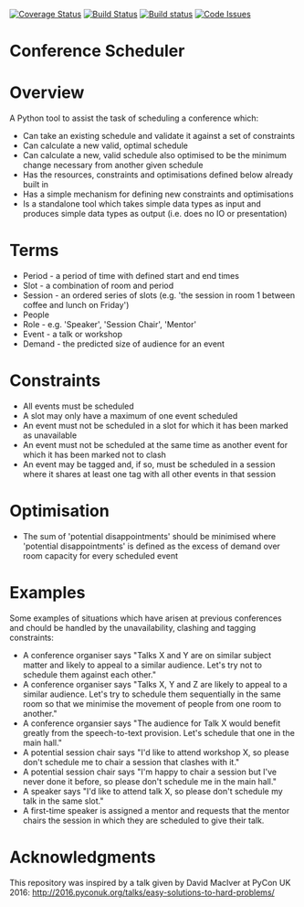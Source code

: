 [![Coverage Status](https://coveralls.io/repos/github/PyconUK/ConferenceScheduler/badge.svg?branch=master)](https://coveralls.io/github/PyconUK/ConferenceScheduler?branch=master) [![Build Status](https://travis-ci.org/PyconUK/ConferenceScheduler.svg?branch=master)](https://travis-ci.org/PyconUK/ConferenceScheduler) [![Build status](https://ci.appveyor.com/api/projects/status/cvi70xoqqbwnwxdy?svg=true)](https://ci.appveyor.com/project/meatballs/conferencescheduler) [![Code Issues](https://www.quantifiedcode.com/api/v1/project/db6b0af308a947d098c5f6205e2a90b4/badge.svg)](https://www.quantifiedcode.com/app/project/db6b0af308a947d098c5f6205e2a90b4)

# Conference Scheduler

# Overview
A Python tool to assist the task of scheduling a conference which:
* Can take an existing schedule and validate it against a set of constraints
* Can calculate a new valid, optimal schedule
* Can calculate a new, valid schedule also optimised to be the minimum change necessary from another given schedule
* Has the resources, constraints and optimisations defined below already built in
* Has a simple mechanism for defining new constraints and optimisations
* Is a standalone tool which takes simple data types as input and produces simple data types as output (i.e. does no IO or presentation)

# Terms
* Period - a period of time with defined start and end times
* Slot - a combination of room and period
* Session -  an ordered series of slots (e.g. 'the session in room 1 between coffee and lunch on Friday')
* People
* Role - e.g. 'Speaker', 'Session Chair', 'Mentor'
* Event - a talk or workshop
* Demand - the predicted size of audience for an event

# Constraints
* All events must be scheduled
* A slot may only have a maximum of one event scheduled
* An event must not be scheduled in a slot for which it has been marked as unavailable
* An event must not be scheduled at the same time as another event for which it has been marked not to clash
* An event may be tagged and, if so, must be scheduled in a session where it shares at least one tag with all other events in that session

# Optimisation
* The sum of 'potential disappointments' should be minimised where 'potential disappointments' is defined as the excess of demand over room capacity for every scheduled event

# Examples
Some examples of situations which have arisen at previous conferences and chould be handled by the unavailability, clashing and tagging constraints:
* A conference organiser says "Talks X and Y are on similar subject matter and likely to appeal to a similar audience. Let's try not to schedule them against each other."
* A conference organiser says "Talks X, Y and Z are likely to appeal to a similar audience. Let's try to schedule them sequentially in the same room so that we minimise the movement of people from one room to another."
* A conference organsier says "The audience for Talk X would benefit greatly from the speech-to-text provision. Let's schedule that one in the main hall."
* A potential session chair says "I'd like to attend workshop X, so please don't schedule me to chair a session that clashes with it."
* A potential session chair says "I'm happy to chair a session but I've never done it before, so please don't schedule me in the main hall."
* A speaker says "I'd like to attend talk X, so please don't schedule my talk in the same slot."
* A first-time speaker is assigned a mentor and requests that the mentor chairs the session in which they are scheduled to give their talk.

# Acknowledgments
This repository was inspired by a talk given by David MacIver at PyCon UK 2016: http://2016.pyconuk.org/talks/easy-solutions-to-hard-problems/
